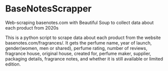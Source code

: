 # BaseNotesScrapper
Web-scraping basenotes.com with Beautiful Soup to collect data about each product from 2020s 

This is a python script to scrape data about each product from the website basenotes.com/fragrances/. It gets the perfume name, year of launch, gender(women, men or shared), perfume rating, number of reviews, fragrance house, original house, created for, perfume maker, supplier, packaging details, fragrance notes, and whether it is still available or limited edition.

